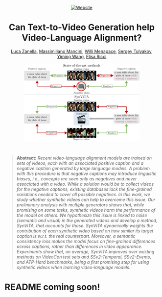 <div align="center">

[![Website](https://img.shields.io/badge/website-SynViTA-4285F4.svg)](https://lucazanella.github.io/synvita/)

# Can Text-to-Video Generation help Video-Language Alignment?

[Luca Zanella](https://lucazanella.github.io/), [Massimiliano Mancini](https://mancinimassimiliano.github.io/), [Willi Menapace](https://www.willimenapace.com/), [
Sergey Tulyakov](https://stulyakov.com/), [Yiming Wang](https://www.yimingwang.it/), [Elisa Ricci](https://eliricci.eu/) <br>

</div>

<p align="center">
  <img style="width: 75%" src="media/teaser.png">
</p>
<br>

> **Abstract:** *Recent video-language alignment models are trained on sets of videos, each with an associated positive caption and a negative caption generated by large language models.
> A problem with this procedure is that negative captions may introduce linguistic biases, i.e., concepts are seen only as negatives and never associated with a video. While a solution would be to collect videos for the negative captions, existing databases lack the fine-grained variations needed to cover all possible negatives. In this work, we study whether synthetic videos can help to overcome this issue. Our preliminary analysis with multiple generators shows that, while promising on some tasks, synthetic videos harm the performance of the model on others. We hypothesize this issue is linked to noise (semantic and visual) in the generated videos and develop a method, SynViTA, that accounts for those. SynViTA dynamically weights the contribution of each synthetic video based on how similar its target caption is w.r.t. the real counterpart. Moreover, a semantic consistency loss makes the model focus on fine-grained differences across captions, rather than differences in video appearance.
> Experiments show that, on average, SynViTA improves over existing methods on VideoCon test sets and SSv2-Temporal, SSv2-Events, and ATP-Hard benchmarks, being a first promising step for using synthetic videos when learning video-language models.*

# README coming soon!
